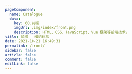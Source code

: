 ```yaml
---
pageComponent: 
  name: Catalogue
  data: 
    key: 60.前端
    imgUrl: /img/index/front.png
    description: HTML、CSS、JavaScript、Vue 框架等前端技术。
title: 前端 - 知识体系
date: 2021-10-21 16:49:31
permalink: /front/
sidebar: false
article: false
comment: false
editLink: false
---
```


